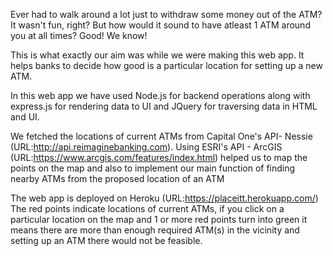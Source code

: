 Ever had to walk around a lot just to withdraw some money out of the ATM? It wasn't fun, right? But how would it sound to have atleast 1 ATM around you at all times? Good! We know!

This is what exactly our aim was while we were making this web app. It helps banks to decide how good is a particular location for setting up a new ATM.

In this web app we have used Node.js for backend operations along with express.js for rendering data to UI and JQuery for traversing data in HTML and UI.

We fetched the locations of current ATMs from Capital One's API- Nessie (URL:http://api.reimaginebanking.com).
Using ESRI's API - ArcGIS (URL:https://www.arcgis.com/features/index.html) helped us to map the points on the map and also to implement our main function of finding nearby ATMs from the proposed location of an ATM

The web app is deployed on Heroku (URL:https://placeitt.herokuapp.com/)
The red points indicate locations of current ATMs, if you click on a particular location on the map and 1 or more red points turn into green it means there are more than enough required ATM(s) in the vicinity and setting up an ATM there would not be feasible.
